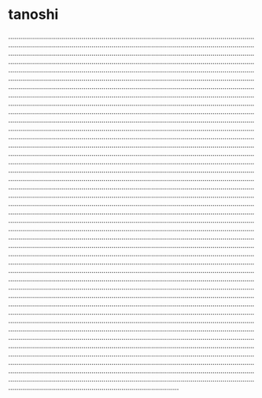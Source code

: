 # tanoshi

..............................................................................................................................................................................................................................................................................................................................................................................................................................................................................................................................................................................................................................................................................................................................................................................................................................................................................................................................................................................................................................................................................................................................................................................................................................................................................................................................................................................................................................................................................................................................................................................................................................................................................................................................................................................................................................................................................................................................................................................................................................................................................................................................................................................................................................................................................................................................................................................................................................................................................................................................................................................................................................................................................................................................................................................................................................................................................................................................................................................................................................................................................................................................................................................................................................................................................................................................................................................................................................................................................................................................................................................................................................................................................................................................................................................................................................................................................................................................................................................................................................................................................................................................................................................................................................................................................................................................................................................................................................................................................................................................................................................................................................................................................................................................................................................................................................................................................................................................................................................................................................................................................................................................................................................................................................................................................................................................................................................................................................................................................................................